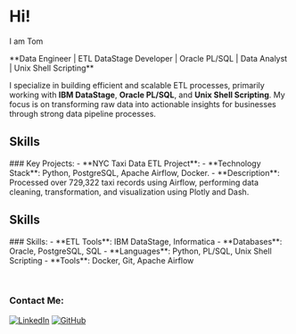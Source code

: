 # Hi! 
I am Tom 

<p align="left">
**Data Engineer | ETL DataStage Developer | Oracle PL/SQL | Data Analyst | Unix Shell Scripting**

</p>

I specialize in building efficient and scalable ETL processes, primarily working with **IBM DataStage**, **Oracle PL/SQL**, and **Unix Shell Scripting**. My focus is on transforming raw data into actionable insights for businesses through strong data pipeline processes.

<h2 align="left">Skills</h2>
<p align="left">
### Key Projects:
- **NYC Taxi Data ETL Project**:
  - **Technology Stack**: Python, PostgreSQL, Apache Airflow, Docker.
  - **Description**: Processed over 729,322 taxi records using Airflow, performing data cleaning, transformation, and visualization using Plotly and Dash.
</p>
<be>

<h2 align="left">Skills</h2>
<p align="left">
### Skills:
- **ETL Tools**: IBM DataStage, Informatica
- **Databases**: Oracle, PostgreSQL, SQL
- **Languages**: Python, PL/SQL, Unix Shell Scripting
- **Tools**: Docker, Git, Apache Airflow
</p>
<br>

### Contact Me:
[![LinkedIn](https://img.shields.io/badge/-LinkedIn-blue?style=flat&logo=linkedin&logoColor=white)](https://www.linkedin.com/in/your-profile) 
[![GitHub](https://img.shields.io/badge/GitHub-black?style=flat&logo=github&logoColor=white)](https://github.com/Tom-Teerawut)
